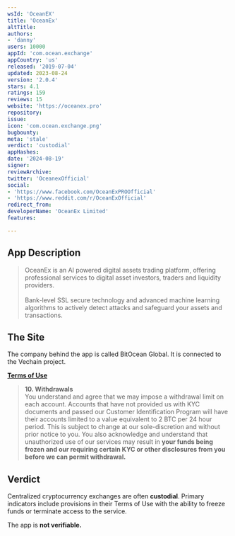```yaml
---
wsId: 'OceanEX'
title: 'OceanEx'
altTitle: 
authors:
- 'danny'
users: 10000
appId: 'com.ocean.exchange'
appCountry: 'us'
released: '2019-07-04'
updated: 2023-08-24
version: '2.0.4'
stars: 4.1
ratings: 159
reviews: 15
website: 'https://oceanex.pro'
repository: 
issue: 
icon: 'com.ocean.exchange.png'
bugbounty: 
meta: 'stale'
verdict: 'custodial'
appHashes: 
date: '2024-08-19'
signer: 
reviewArchive: 
twitter: 'OceanexOfficial'
social:
- 'https://www.facebook.com/OceanExPROOfficial'
- 'https://www.reddit.com/r/OceanExOfficial'
redirect_from: 
developerName: 'OceanEx Limited'
features: 

---
```


## App Description

> OceanEx is an AI powered digital assets trading platform, offering professional services to digital asset investors, traders and liquidity providers.<br><br>
Bank-level SSL secure technology and advanced machine learning algorithms to actively detect attacks and safeguard your assets and transactions.

## The Site

The company behind the app is called BitOcean Global. It is connected to the Vechain project.

[**Terms of Use**](https://oceanex.pro/en/terms)

> **10. Withdrawals**<br>
You understand and agree that we may impose a withdrawal limit on each account. Accounts that have not provided us with KYC documents and passed our Customer Identification Program will have their accounts limited to a value equivalent to 2 BTC per 24 hour period. This is subject to change at our sole-discretion and without prior notice to you. You also acknowledge and understand that unauthorized use of our services may result in **your funds being frozen and our requiring certain KYC or other disclosures from you before we can permit withdrawal.** 

## Verdict

Centralized cryptocurrency exchanges are often **custodial**. Primary indicators include provisions in their Terms of Use with the ability to freeze funds or terminate access to the service. 

The app is **not verifiable.**

